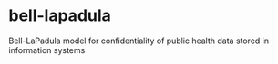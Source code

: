 # bell-lapadula
Bell-LaPadula model for confidentiality of public health data stored in information systems
